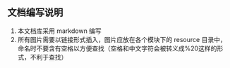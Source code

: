 ## 文档编写说明

1. 本文档库采用 markdown 编写
2. 所有图片需要以链接形式插入，图片应放在各个模块下的 resource 目录中，命名时不要含有空格以方便查找（空格和中文字符会被转义成%20这样的形式，不利于查找）
